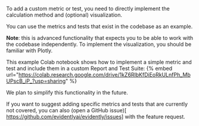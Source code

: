 To add a custom metric or test, you need to directly implement the calculation method and (optional) visualization.

You can use the metrics and tests that exist in the codebase as an example.

**Note**: this is advanced functionality that expects you to be able to work with the codebase independently. To implement the visualization, you should be familiar with Plotly. 

This example Colab notebook shows how to implement a simple metric and test and include them in a custom Report and Test Suite:
{% embed url="https://colab.research.google.com/drive/1kZ6RlbKfDiEoRkULnfPh_MbUPscB_iP_?usp=sharing" %}

We plan to simplify this functionality in the future.

If you want to suggest adding specific metrics and tests that are currently not covered, you can also (open a GitHub issue)[ https://github.com/evidentlyai/evidently/issues] with the feature request.
